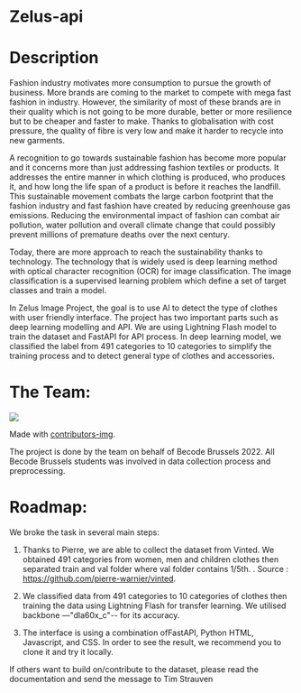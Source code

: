# Zelus-api

# Description

Fashion industry motivates more consumption to pursue the growth of business. More brands are coming to the market to compete with mega fast fashion in industry. However, the similarity of most of these brands are in their quality which is not going to be more durable, better or more resilience but to be cheaper and faster to make. Thanks to globalisation with cost pressure, the quality of fibre is very low and make it harder to recycle into new garments. 

A recognition to go towards sustainable fashion has become more popular and it concerns more than just addressing fashion textiles or products. It addresses the entire manner in which clothing is produced, who produces it, and how long the life span of a product is before it reaches the landfill. This sustainable movement combats the large carbon footprint that the fashion industry and fast fashion have created by reducing greenhouse gas emissions. Reducing the environmental impact of fashion can combat air pollution, water pollution and overall climate change that could possibly prevent millions of premature deaths over the next century.

Today, there are more approach to reach the sustainability thanks to technology. The technology that is widely used is deep learning method with optical character recognition (OCR) for image classification. The image classification is a supervised learning problem which define a set of target classes and train a model.

In Zelus Image Project, the goal is to use AI to detect the type of clothes with user friendly interface. The project has two important parts such as deep learning modelling and API. We are using Lightning Flash model to train the dataset and FastAPI for API process. In deep learning model, we classified the label from 491 categories to 10 categories to simplify the training process and to detect general type of clothes and accessories. 



# The Team:

<a href = "https://github.com/TimStrauven/Zelus-api/graphs/contributors">
  <img src = "https://contrib.rocks/image?repo = rnadanadia/Zelus-api"/>
</a>

Made with [contributors-img](https://contrib.rocks).


The project is done by the team on behalf of Becode Brussels 2022. All Becode Brussels students was involved in data collection process and preprocessing. 




# Roadmap:

We broke the task in several main steps:
1. Thanks to Pierre, we are able to collect the dataset from Vinted. We obtained 491 categories from women, men and children clothes then separated train and val folder where val folder contains 1/5th. . 
Source : https://github.com/pierre-warnier/vinted. 

2. We classified data from 491 categories to 10 categories of clothes then training the data using Lightning Flash for transfer learning. We utilised backbone —"dla60x_c"-- for its accuracy. 

3. The interface is using a combination ofFastAPI, Python HTML, Javascript, and CSS. In order to see the result, we recommend you to clone it and try it locally. 

If others want to build on/contribute to the dataset, please read the documentation and send the message to Tim Strauven
